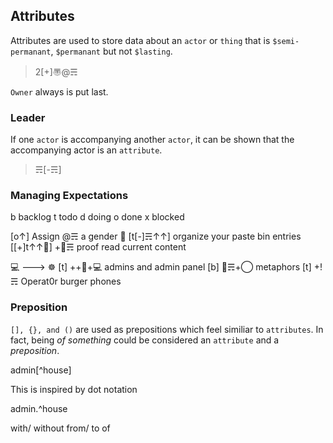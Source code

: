 ## Attributes
Attributes are used to store data about an `actor` or `thing` that is `$semi-permanant`, `$permanant` but not `$lasting`.

> 2[+]〠@☴

`Owner` always is put last.

### Leader
If one `actor` is accompanying another `actor`, it can be shown that the accompanying actor is an `attribute`.

> ☴[-☴]

### Managing Expectations

b backlog 		t todo		d doing			o done			x blocked
 
[o↑] Assign @☴ a gender 🔬
[t[-]☴↑↑] organize your paste bin entries
[[+]t↑↑🔬] +🔬☴ proof read current content
 
💻 ---> ☸
[t] ++🔬+💻 admins and admin panel
[b] 🔬☴+◯ metaphors
[t] +!☴ Operat0r burger phones

### Preposition

`[], {}, and ()` are used as prepositions which feel similiar to `attributes`.   In fact, being _of something_ could be considered an `attribute` and a _preposition_.

admin[^house]

This is inspired by dot notation


admin.^house

with/ without
from/ to
of